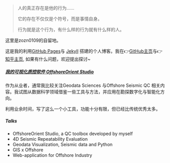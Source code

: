 > 人的真正存在是他的行为……
>
> 它的存在不仅仅是个符号，而是事情自身。
>
> 行为就是这个行为，有什么样的行为就有什么样的人。

这里是zozn0109的自留地。

这是我的利用[GitHub Pages](https://pages.github.com/)与 [Jekyll](http://jekyll.com.cn/) 搭建的个人博客。我在👉[GitHub主页](https://github.com/liuh886)与👉 [知乎主页](https://www.zhihu.com/u/ihaozi), 如果有什么问题，欢迎提出探讨~


##### [我的可视化质控软件 OffshoreOrient Studio](https://offshoreorient.xyz/oos/)

作为从业者，通常我比较关注Geodata Sciences 与Offshore Seismic QC 相关内容。我试图从数据科学领域借鉴一些工具与方法，并应用在勘探数字化与智能化方向。

利用业余时间，写了这么一个小工具，功能十分有限，但已经比传统优秀太多。


##### Talks
- OffshoreOrient Studio, a QC toolbox developed by myself
- 4D Seismic Repeatability Evaluation
- Geodata Visualization, Seismic data and Python
- GIS x Offshore
- Web-application for Offshore Industry


[1]: //huangxuan.me/2015/07/09/js-module-7day/
[2]: //huangxuan.me/2015/12/28/css-sucks-2015/
[3]: //huangxuan.me/2016/06/05/pwa-in-my-pov/
[4]: //huangxuan.me/2016/10/20/pwa-qcon2016/
[5]: //huangxuan.me/2016/11/20/sw-101-gdgdf/
[6]: https://yanshuo.io/assets/player/?deck=58ac8598b123db0067292f92 "PWA Rehashing"
[7]: https://yanshuo.io/assets/player/?deck=593ad6fbfe88c2006a0a0d6d "The State of PWA"
[8]: https://yanshuo.io/assets/player/?deck=594d673d570c357d0698a950 "Building PWA"
[9]: //huangxuan.me/jsconfcn2017/
